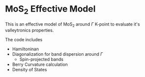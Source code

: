 # MoS$_2$ Effective Model

This is an effective model of MoS$_2$ around $\Gamma$ K-point to evaluate it's valleytronics properties.

The code includes
* Hamiltoninan
* Diagonalization for band dispersion around $\Gamma$
	- Spin-projected bands
* Berry Curvature calculation
* Density of States